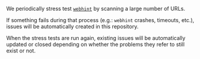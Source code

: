 We periodically stress test [`webhint`][site] by scanning a large
number of URLs.

If something fails during that process (e.g.: `webhint` crashes,
timeouts, etc.), issues will be automatically created in this
repository.

When the stress tests are run again, existing issues will be
automatically updated or closed depending on whether the problems
they refer to still exist or not.

<!-- Link labels: -->

[site]: https://webhint.io
